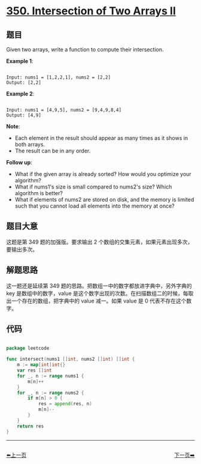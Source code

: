 # [350. Intersection of Two Arrays II](https://leetcode.com/problems/intersection-of-two-arrays-ii/)

## 题目

Given two arrays, write a function to compute their intersection.



**Example 1**:

```

Input: nums1 = [1,2,2,1], nums2 = [2,2]
Output: [2,2]

```

**Example 2**:

```

Input: nums1 = [4,9,5], nums2 = [9,4,9,8,4]
Output: [4,9]

```

**Note**:

- Each element in the result should appear as many times as it shows in both arrays.
- The result can be in any order.


**Follow up**:

- What if the given array is already sorted? How would you optimize your algorithm?
- What if nums1's size is small compared to nums2's size? Which algorithm is better?
- What if elements of nums2 are stored on disk, and the memory is limited such that you cannot load all elements into the memory at once?

## 题目大意

这题是第 349 题的加强版。要求输出 2 个数组的交集元素，如果元素出现多次，要输出多次。

## 解题思路

这一题还是延续第 349 题的思路。把数组一中的数字都放进字典中，另外字典的 key 是数组中的数字，value 是这个数字出现的次数。在扫描数组二的时候，每取出一个存在的数组，把字典中的 value 减一。如果 value 是 0 代表不存在这个数字。





## 代码

```go

package leetcode

func intersect(nums1 []int, nums2 []int) []int {
	m := map[int]int{}
	var res []int
	for _, n := range nums1 {
		m[n]++
	}
	for _, n := range nums2 {
		if m[n] > 0 {
			res = append(res, n)
			m[n]--
		}
	}
	return res
}

```
----------------------------------------------
<div style="display: flex;justify-content: space-between;align-items: center;">
<p><a href="https://books.halfrost.com/leetcode/ChapterFour/0349.Intersection-of-Two-Arrays/">⬅️上一页</a></p>
<p><a href="https://books.halfrost.com/leetcode/ChapterFour/0354.Russian-Doll-Envelopes/">下一页➡️</a></p>
</div>
